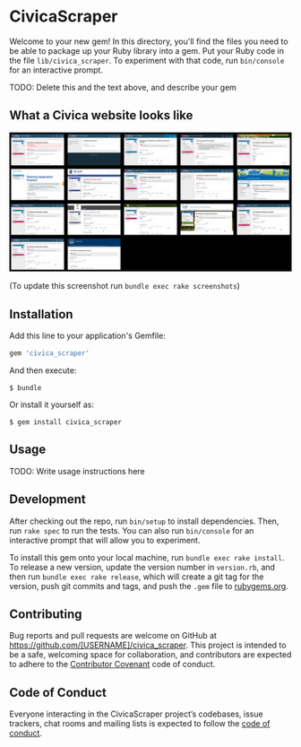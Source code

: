 # CivicaScraper

Welcome to your new gem! In this directory, you'll find the files you need to be able to package up your Ruby library into a gem. Put your Ruby code in the file `lib/civica_scraper`. To experiment with that code, run `bin/console` for an interactive prompt.

TODO: Delete this and the text above, and describe your gem

## What a Civica website looks like

![Sign up](https://github.com/planningalerts-scrapers/civica_scraper/raw/master/screenshots/all.jpg)

(To update this screenshot run `bundle exec rake screenshots`)

## Installation

Add this line to your application's Gemfile:

```ruby
gem 'civica_scraper'
```

And then execute:

    $ bundle

Or install it yourself as:

    $ gem install civica_scraper

## Usage

TODO: Write usage instructions here

## Development

After checking out the repo, run `bin/setup` to install dependencies. Then, run `rake spec` to run the tests. You can also run `bin/console` for an interactive prompt that will allow you to experiment.

To install this gem onto your local machine, run `bundle exec rake install`. To release a new version, update the version number in `version.rb`, and then run `bundle exec rake release`, which will create a git tag for the version, push git commits and tags, and push the `.gem` file to [rubygems.org](https://rubygems.org).

## Contributing

Bug reports and pull requests are welcome on GitHub at https://github.com/[USERNAME]/civica_scraper. This project is intended to be a safe, welcoming space for collaboration, and contributors are expected to adhere to the [Contributor Covenant](http://contributor-covenant.org) code of conduct.

## Code of Conduct

Everyone interacting in the CivicaScraper project’s codebases, issue trackers, chat rooms and mailing lists is expected to follow the [code of conduct](https://github.com/[USERNAME]/civica_scraper/blob/master/CODE_OF_CONDUCT.md).
